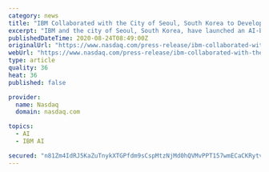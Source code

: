 ```yaml
---
category: news
title: "IBM Collaborated with the City of Seoul, South Korea to Develop an AI-based Virtual Assistant for its Citizens using IBM Watson"
excerpt: "IBM and the city of Seoul, South Korea, have launched an AI-based virtual assistant for Seoul citizens using IBM Watson Assistant. In the future, the results will be utilized to help develop various policies in Seoul City."
publishedDateTime: 2020-08-24T08:49:00Z
originalUrl: "https://www.nasdaq.com/press-release/ibm-collaborated-with-the-city-of-seoul-south-korea-to-develop-an-ai-based-virtual"
webUrl: "https://www.nasdaq.com/press-release/ibm-collaborated-with-the-city-of-seoul-south-korea-to-develop-an-ai-based-virtual"
type: article
quality: 36
heat: 36
published: false

provider:
  name: Nasdaq
  domain: nasdaq.com

topics:
  - AI
  - IBM AI

secured: "n81Zm4IdRJ5KaZuTnykXTGPfdm9sCspMtzNjMd0hQVMvPPT157wmECaCKRytvw/kO/mIVarY/WTPn9nOavp4lrf1tc6WiIJHHngpXQ3Tx6XpaD3VMQOF05Q64s4/7Fw0giC8V3Z5+KVtMH3QE2/JUcFumuKPRfB68JpKdeRq5u8c/klwNVD2HpMtONYAu+H5PV1YFLvtJueciWDezbxoS6pqaTeD38D/jh7jgr7xvIqgzGGR9nSk8dp5biI3CUiVBqPeTlnSF0j5CBn0lk5t2WO1s/nxPvNdxDPkI19U2SxNJ65Yw3+zXSF1P8tdqFgVhkPkN93VzV406UxoNyYboA==;lAceLwaKs8uEaBexQRp3gQ=="
---
```


